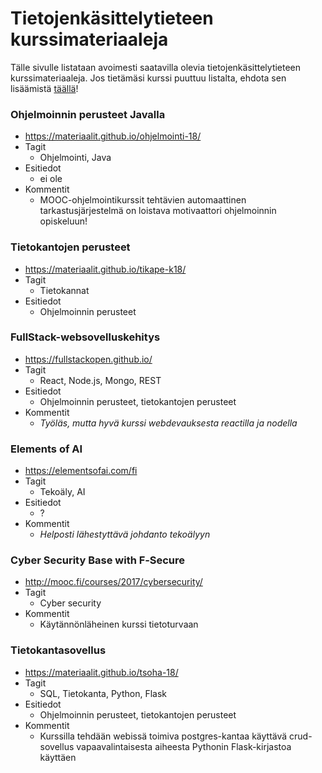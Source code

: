 # Tietojenkäsittelytieteen kurssimateriaaleja

Tälle sivulle listataan avoimesti saatavilla olevia tietojenkäsittelytieteen kurssimateriaaleja. Jos tietämäsi kurssi puuttuu listalta, ehdota sen lisäämistä [täällä](https://github.com/tkt-kurssit/tkt-kurssit.github.io)!

### Ohjelmoinnin perusteet Javalla
* https://materiaalit.github.io/ohjelmointi-18/
* Tagit
  * Ohjelmointi, Java
* Esitiedot
  * ei ole
* Kommentit
  * MOOC-ohjelmointikurssit tehtävien automaattinen tarkastusjärjestelmä on loistava motivaattori ohjelmoinnin opiskeluun!

### Tietokantojen perusteet
* https://materiaalit.github.io/tikape-k18/
* Tagit
  * Tietokannat
* Esitiedot
  * Ohjelmoinnin perusteet
  
### FullStack-websovelluskehitys
* https://fullstackopen.github.io/
* Tagit
  * React, Node.js, Mongo, REST
* Esitiedot
  * Ohjelmoinnin perusteet, tietokantojen perusteet
* Kommentit
  * _Työläs, mutta hyvä kurssi webdevauksesta reactilla ja nodella_


### Elements of AI
* https://elementsofai.com/fi
* Tagit
  * Tekoäly, AI
* Esitiedot
  * ?
* Kommentit
  * _Helposti lähestyttävä johdanto tekoälyyn_


### Cyber Security Base with F‑Secure
* http://mooc.fi/courses/2017/cybersecurity/
* Tagit
  * Cyber security
* Kommentit
  * Käytännönläheinen kurssi tietoturvaan

### Tietokantasovellus
* https://materiaalit.github.io/tsoha-18/
* Tagit
  * SQL, Tietokanta, Python, Flask
* Esitiedot
  * Ohjelmoinnin perusteet, tietokantojen perusteet
* Kommentit
  * Kurssilla tehdään webissä toimiva postgres-kantaa käyttävä crud-sovellus vapaavalintaisesta aiheesta Pythonin Flask-kirjastoa käyttäen
